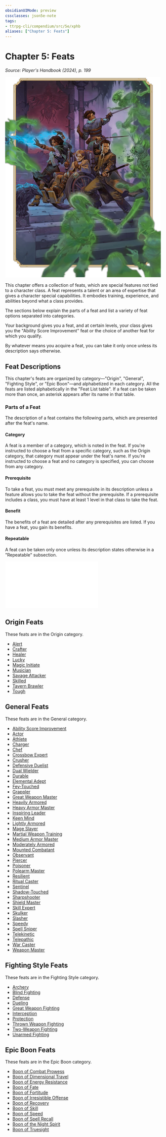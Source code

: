 ```yaml
---
obsidianUIMode: preview
cssclasses: json5e-note
tags:
- ttrpg-cli/compendium/src/5e/xphb
aliases: ["Chapter 5: Feats"]
---
```

# Chapter 5: Feats
*Source: Player's Handbook (2024), p. 199* 

![The Weathermay-Foxgrove Tw...](3-Compendium/books/players-handbook-2024/img/158-06-001-weathermay-foxgrove-alanik-arthur.webp#center "The Weathermay-Foxgrove Twins, Gennifer and Laurie, along with the investigators Alanik Ray and Arthur Sedgwick, fight to escape the horrors of Castle Ravenloft")

This chapter offers a collection of feats, which are special features not tied to a character class. A feat represents a talent or an area of expertise that gives a character special capabilities. It embodies training, experience, and abilities beyond what a class provides.

The sections below explain the parts of a feat and list a variety of feat options separated into categories.

Your background gives you a feat, and at certain levels, your class gives you the "Ability Score Improvement" feat or the choice of another feat for which you qualify.

By whatever means you acquire a feat, you can take it only once unless its description says otherwise.

## Feat Descriptions

This chapter's feats are organized by category—"Origin", "General", "Fighting Style", or "Epic Boon"—and alphabetized in each category. All the feats are listed alphabetically in the "Feat List table". If a feat can be taken more than once, an asterisk appears after its name in that table.

### Parts of a Feat

The description of a feat contains the following parts, which are presented after the feat's name.

#### Category

A feat is a member of a category, which is noted in the feat. If you're instructed to choose a feat from a specific category, such as the Origin category, that category must appear under the feat's name. If you're instructed to choose a feat and no category is specified, you can choose from any category.

#### Prerequisite

To take a feat, you must meet any prerequisite in its description unless a feature allows you to take the feat without the prerequisite. If a prerequisite includes a class, you must have at least 1 level in that class to take the feat.

#### Benefit

The benefits of a feat are detailed after any prerequisites are listed. If you have a feat, you gain its benefits.

#### Repeatable

A feat can be taken only once unless its description states otherwise in a "Repeatable" subsection.

![Repeatable; Feat List](3-Compendium/tables/repeatable-feat-list-xphb.md)

## Origin Feats

These feats are in the Origin category.

- [Alert](3-Compendium/feats/alert-xphb.md)  
- [Crafter](3-Compendium/feats/crafter-xphb.md)  
- [Healer](3-Compendium/feats/healer-xphb.md)  
- [Lucky](3-Compendium/feats/lucky-xphb.md)  
- [Magic Initiate](3-Compendium/feats/magic-initiate-xphb.md)  
- [Musician](3-Compendium/feats/musician-xphb.md)  
- [Savage Attacker](3-Compendium/feats/savage-attacker-xphb.md)  
- [Skilled](3-Compendium/feats/skilled-xphb.md)  
- [Tavern Brawler](3-Compendium/feats/tavern-brawler-xphb.md)  
- [Tough](3-Compendium/feats/tough-xphb.md)  

## General Feats

These feats are in the General category.

- [Ability Score Improvement](3-Compendium/feats/ability-score-improvement-xphb.md)  
- [Actor](3-Compendium/feats/actor-xphb.md)  
- [Athlete](3-Compendium/feats/athlete-xphb.md)  
- [Charger](3-Compendium/feats/charger-xphb.md)  
- [Chef](3-Compendium/feats/chef-xphb.md)  
- [Crossbow Expert](3-Compendium/feats/crossbow-expert-xphb.md)  
- [Crusher](3-Compendium/feats/crusher-xphb.md)  
- [Defensive Duelist](3-Compendium/feats/defensive-duelist-xphb.md)  
- [Dual Wielder](3-Compendium/feats/dual-wielder-xphb.md)  
- [Durable](3-Compendium/feats/durable-xphb.md)  
- [Elemental Adept](3-Compendium/feats/elemental-adept-xphb.md)  
- [Fey-Touched](3-Compendium/feats/fey-touched-xphb.md)  
- [Grappler](3-Compendium/feats/grappler-xphb.md)  
- [Great Weapon Master](3-Compendium/feats/great-weapon-master-xphb.md)  
- [Heavily Armored](3-Compendium/feats/heavily-armored-xphb.md)  
- [Heavy Armor Master](3-Compendium/feats/heavy-armor-master-xphb.md)  
- [Inspiring Leader](3-Compendium/feats/inspiring-leader-xphb.md)  
- [Keen Mind](3-Compendium/feats/keen-mind-xphb.md)  
- [Lightly Armored](3-Compendium/feats/lightly-armored-xphb.md)  
- [Mage Slayer](3-Compendium/feats/mage-slayer-xphb.md)  
- [Martial Weapon Training](3-Compendium/feats/martial-weapon-training-xphb.md)  
- [Medium Armor Master](3-Compendium/feats/medium-armor-master-xphb.md)  
- [Moderately Armored](3-Compendium/feats/moderately-armored-xphb.md)  
- [Mounted Combatant](3-Compendium/feats/mounted-combatant-xphb.md)  
- [Observant](3-Compendium/feats/observant-xphb.md)  
- [Piercer](3-Compendium/feats/piercer-xphb.md)  
- [Poisoner](3-Compendium/feats/poisoner-xphb.md)  
- [Polearm Master](3-Compendium/feats/polearm-master-xphb.md)  
- [Resilient](3-Compendium/feats/resilient-xphb.md)  
- [Ritual Caster](3-Compendium/feats/ritual-caster-xphb.md)  
- [Sentinel](3-Compendium/feats/sentinel-xphb.md)  
- [Shadow-Touched](3-Compendium/feats/shadow-touched-xphb.md)  
- [Sharpshooter](3-Compendium/feats/sharpshooter-xphb.md)  
- [Shield Master](3-Compendium/feats/shield-master-xphb.md)  
- [Skill Expert](3-Compendium/feats/skill-expert-xphb.md)  
- [Skulker](3-Compendium/feats/skulker-xphb.md)  
- [Slasher](3-Compendium/feats/slasher-xphb.md)  
- [Speedy](3-Compendium/feats/speedy-xphb.md)  
- [Spell Sniper](3-Compendium/feats/spell-sniper-xphb.md)  
- [Telekinetic](3-Compendium/feats/telekinetic-xphb.md)  
- [Telepathic](3-Compendium/feats/telepathic-xphb.md)  
- [War Caster](3-Compendium/feats/war-caster-xphb.md)  
- [Weapon Master](3-Compendium/feats/weapon-master-xphb.md)  

## Fighting Style Feats

These feats are in the Fighting Style category.

- [Archery](3-Compendium/feats/archery-xphb.md)  
- [Blind Fighting](3-Compendium/feats/blind-fighting-xphb.md)  
- [Defense](3-Compendium/feats/defense-xphb.md)  
- [Dueling](3-Compendium/feats/dueling-xphb.md)  
- [Great Weapon Fighting](3-Compendium/feats/great-weapon-fighting-xphb.md)  
- [Interception](3-Compendium/feats/interception-xphb.md)  
- [Protection](3-Compendium/feats/protection-xphb.md)  
- [Thrown Weapon Fighting](3-Compendium/feats/thrown-weapon-fighting-xphb.md)  
- [Two-Weapon Fighting](3-Compendium/feats/two-weapon-fighting-xphb.md)  
- [Unarmed Fighting](3-Compendium/feats/unarmed-fighting-xphb.md)  

## Epic Boon Feats

These feats are in the Epic Boon category.

- [Boon of Combat Prowess](3-Compendium/feats/boon-of-combat-prowess-xphb.md)  
- [Boon of Dimensional Travel](3-Compendium/feats/boon-of-dimensional-travel-xphb.md)  
- [Boon of Energy Resistance](3-Compendium/feats/boon-of-energy-resistance-xphb.md)  
- [Boon of Fate](3-Compendium/feats/boon-of-fate-xphb.md)  
- [Boon of Fortitude](3-Compendium/feats/boon-of-fortitude-xphb.md)  
- [Boon of Irresistible Offense](3-Compendium/feats/boon-of-irresistible-offense-xphb.md)  
- [Boon of Recovery](3-Compendium/feats/boon-of-recovery-xphb.md)  
- [Boon of Skill](3-Compendium/feats/boon-of-skill-xphb.md)  
- [Boon of Speed](3-Compendium/feats/boon-of-speed-xphb.md)  
- [Boon of Spell Recall](3-Compendium/feats/boon-of-spell-recall-xphb.md)  
- [Boon of the Night Spirit](3-Compendium/feats/boon-of-the-night-spirit-xphb.md)  
- [Boon of Truesight](3-Compendium/feats/boon-of-truesight-xphb.md)